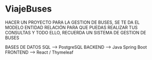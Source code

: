 # ViajeBuses

HACER UN PROYECTO PARA LA GESTION DE BUSES, SE TE DA EL MODELO ENTIDAD 
RELACIÓN PARA QUE PUEDAS REALIZAR TUS CONSULTAS Y TODO ELLO, RECUERDA UN SISTEMA DE GESTION DE BUSES

BASES DE DATOS SQL --> PostgreSQL
BACKEND --> Java Spring Boot
FRONTEND --> React / Thymeleaf
